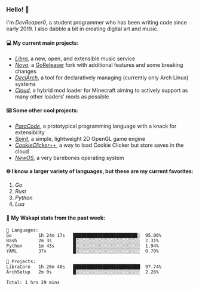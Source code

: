 ### Hello! 👋

I'm _DevReaper0_, a student programmer who has been writing code since early 2019. I also dabble a bit in creating digital art and music.

#### 💻 My current main projects:

-   _[Libra](https://github.com/LibraMusic)_, a new, open, and extensible music service
-   _[Nova](https://github.com/LibraMusic/Nova)_, a [GoReleaser](https://github.com/goreleaser/goreleaser) fork with additional features and some breaking changes
-   _[DeclArch](https://github.com/DevReaper0/declarch)_, a tool for declaratively managing (currently only Arch Linux) systems
-   _[Cloud](https://github.com/CloudLoaderMC/CloudLoader)_, a hybrid mod loader for Minecraft aiming to actively support as many other loaders' mods as possible

#### ⌨️ Some other cool projects:

-   _[ParaCode](https://github.com/ParaCodeLang/ParaCode)_, a prototypical programming language with a knack for extensibility
-   _[Spirit](https://gitlab.com/DevReaper0/SpiritEngine)_, a simple, lightweight 2D OpenGL game engine
-   _[CookieClicker++](https://github.com/DevReaper0/CookieClickerPlusPlus)_, a way to load Cookie Clicker but store saves in the cloud
-   _[NewOS](https://github.com/DevReaper0/NewOS)_, a very barebones operating system

#### 🌐 I know a larger variety of languages, but these are my current favorites:

1. _Go_
2. _Rust_
3. _Python_
4. _Lua_

#### 📡 My Wakapi stats from the past week:

```text
💾 Languages:
Go          1h 24m 17s   ████████████████████████░  95.06%
Bash        2m 3s        █░░░░░░░░░░░░░░░░░░░░░░░░  2.31%
Python      1m 43s       █░░░░░░░░░░░░░░░░░░░░░░░░  1.94%
YAML        37s          █░░░░░░░░░░░░░░░░░░░░░░░░  0.70%

💼 Projects:
LibraCore   1h 26m 40s   █████████████████████████  97.74%
ArchSetup   2m 0s        █░░░░░░░░░░░░░░░░░░░░░░░░  2.26%

Total: 1 hrs 29 mins
```

